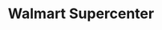 ---
title: "Walmart Supercenter"
url: /post-falls/walmart-supercenter-west-pointe-parkway/
shop: supermarket
---